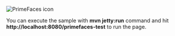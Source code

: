 ![PrimeFaces icon](https://www.primefaces.org/wp-content/uploads/2016/10/prime_logo_new.png)

You can execute the sample with <strong>mvn jetty:run</strong> command and hit <strong>http://localhost:8080/primefaces-test</strong> to run the page.
